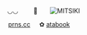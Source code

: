 <div align = "center">

  
⠀⠀⠀◡◡⠀⠀⠀  🦌 ⠀⠀
![MITSIKI](https://files.catbox.moe/sf3hv9.png) 

⠀⠀[prns.cc](https://pronouns.cc/@Snowcorpse)⠀⠀✿   [ atabook](https://aliceinborderlanddd.atabook.org/)⠀
